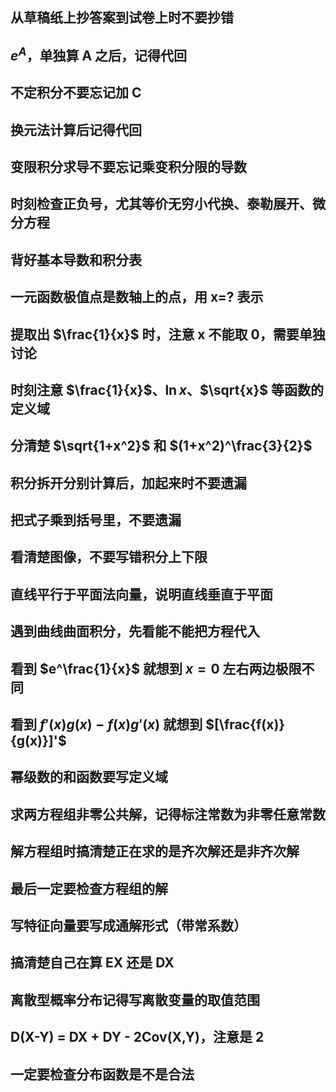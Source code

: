 ## 从草稿纸上抄答案到试卷上时不要抄错

## $e^A$，单独算 A 之后，记得代回

## 不定积分不要忘记加 C

## 换元法计算后记得代回

## 变限积分求导不要忘记乘变积分限的导数

## 时刻检查正负号，尤其等价无穷小代换、泰勒展开、微分方程

## 背好基本导数和积分表

## 一元函数极值点是数轴上的点，用 x=? 表示

## 提取出 $\frac{1}{x}$ 时，注意 x 不能取 0，需要单独讨论

## 时刻注意 $\frac{1}{x}$、$\ln{x}$、$\sqrt{x}$ 等函数的定义域

## 分清楚 $\sqrt{1+x^2}$ 和 $(1+x^2)^\frac{3}{2}$

## 积分拆开分别计算后，加起来时不要遗漏

## 把式子乘到括号里，不要遗漏

## 看清楚图像，不要写错积分上下限

## 直线平行于平面法向量，说明直线垂直于平面

## 遇到曲线曲面积分，先看能不能把方程代入

## 看到 $e^\frac{1}{x}$ 就想到 $x=0$ 左右两边极限不同

## 看到 $f'(x)g(x)-f(x)g'(x)$ 就想到 $[\frac{f(x)}{g(x)}]'$

## 幂级数的和函数要写定义域

## 求两方程组非零公共解，记得标注常数为非零任意常数

## 解方程组时搞清楚正在求的是齐次解还是非齐次解

## 最后一定要检查方程组的解

## 写特征向量要写成通解形式（带常系数）

## 搞清楚自己在算 EX 还是 DX

## 离散型概率分布记得写离散变量的取值范围

## D(X-Y) = DX + DY - 2Cov(X,Y)，注意是 2

## 一定要检查分布函数是不是合法
